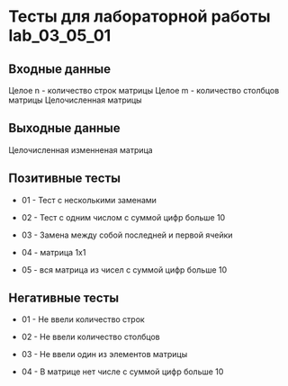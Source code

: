 # Тесты для лабораторной работы lab_03_05_01

## Входные данные

Целое n - количество строк матрицы
Целое m - количество столбцов матрицы
Целочисленная матрицы

## Выходные данные

Целочисленная изменненая матрица

## Позитивные тесты

- 01 - Тест с несколькими заменами

- 02 - Тест с одним числом с суммой цифр больше 10

- 03 - Замена между собой последней и первой ячейки

- 04 - матрица 1х1

- 05 - вся матрица из чисел с суммой цифр больше 10


## Негативные тесты

- 01 - Не ввели количество строк

- 02 - Не ввели количество столбцов

- 03 - Не ввели один из элементов матрицы

- 04 - В матрице нет числе с суммой цифр больше 10
